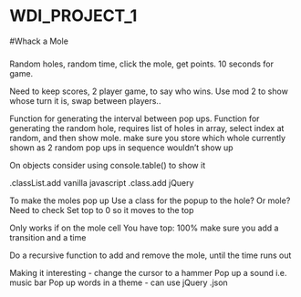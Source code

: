 # WDI_PROJECT_1

#Whack a Mole

#####
Random holes, random time, click the mole, get points.
10 seconds for game.

Need to keep scores, 2 player game, to say who wins.  Use mod 2 to show whose turn it is, swap between players..

Function for generating the interval between pop ups.
Function for generating the random hole, requires list of holes in array, select index at random, and then show mole.  make sure you store which whole currently shown as 2 random pop ups in sequence wouldn’t show up

On objects consider using console.table() to show it

.classList.add vanilla javascript
.class.add jQuery


To make the moles pop up Use a class for the popup to the hole? Or mole? Need to check
Set top to 0 so it moves to the top

Only works if on the mole cell
You have top: 100%
make sure you add a transition and a time

Do a recursive function to add and remove the mole, until the time runs out

Making it interesting - change the cursor to a hammer
Pop up a sound i.e. music bar
Pop up words in a theme - can use jQuery .json

